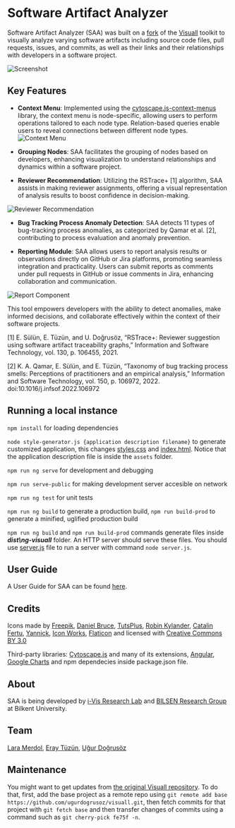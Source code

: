 # Software Artifact Analyzer

Software Artifact Analyzer (SAA) was built on a [fork](https://help.github.com/en/github/getting-started-with-github/fork-a-repo) of the [Visuall](https://github.com/ugurdogrusoz/visuall) toolkit to visually analyze varying software artifacts including source code files, pull requests, issues, and commits, as well as their links and their relationships with developers in a software project.

![Screenshot](https://github.com/iVis-at-Bilkent/software-artifact-analyzer/assets/59064089/4118240f-9942-4cc5-a61d-e268bf3740b3)

## Key Features

- **Context Menu**: Implemented using the [cytoscape.js-context-menus](https://github.com/iVis-at-Bilkent/cytoscape.js-context-menus) library, the context menu is node-specific, allowing users to perform operations tailored to each node type. Relation-based queries enable users to reveal connections between different node types.
![Context Menu](https://github.com/iVis-at-Bilkent/software-artifact-analyzer/assets/59064089/e300f599-0025-41c0-b32f-d478f04f9585)

- **Grouping Nodes**: SAA facilitates the grouping of nodes based on developers, enhancing visualization to understand relationships and dynamics within a software project.

- **Reviewer Recommendation**: Utilizing the RSTrace+ [1] algorithm, SAA assists in making reviewer assignments, offering a visual representation of analysis results to boost confidence in decision-making.

![Reviewer Recommendation](https://github.com/iVis-at-Bilkent/software-artifact-analyzer/assets/59064089/e363c472-c631-448a-9a60-9c9e55bc706c)

- **Bug Tracking Process Anomaly Detection**: SAA detects 11 types of bug-tracking process anomalies, as categorized by Qamar et al. [2], contributing to process evaluation and anomaly prevention.

- **Reporting Module**: SAA allows users to report analysis results or observations directly on GitHub or Jira platforms, promoting seamless integration and practicality. Users can submit reports as comments under pull requests in GitHub or issue comments in Jira, enhancing collaboration and communication.

![Report Component](https://github.com/iVis-at-Bilkent/software-artifact-analyzer/assets/59064089/7e0038e7-12d8-44ac-a13f-0d9e9c36762a)

This tool empowers developers with the ability to detect anomalies, make informed decisions, and collaborate effectively within the context of their software projects.

[1] E. Sülün, E. Tüzün, and U. Doğrusöz, “RSTrace+: Reviewer suggestion using software artifact traceability graphs,” Information and Software Technology, vol. 130, p. 106455, 2021.

[2] K. A. Qamar, E. Sülün, and E. Tüzün, “Taxonomy of bug tracking process smells: Perceptions of practitioners and an empirical analysis,” Information and Software Technology, vol. 150, p. 106972, 2022. doi:10.1016/j.infsof.2022.106972

## Running a local instance

`npm install` for loading dependencies

`node style-generator.js {application description filename}` to generate customized application, this changes [styles.css](src/styles.css) and [index.html](src/index.html). Notice that the application description file is inside the `assets` folder.

`npm run ng serve` for development and debugging

`npm run serve-public` for making development server accesible on network

`npm run ng test` for unit tests

`npm run ng build` to generate a production build, `npm run build-prod` to generate a minified, uglified production build

`npm run ng build` and `npm run build-prod` commands generate files inside ***dist\ng-visuall*** folder. An HTTP server should serve these files. You should use [server.js](server.js) file to run a server with command `node server.js`. 

## User Guide

A User Guide for SAA can be found [here](https://docs.google.com/document/d/1MHoBk2O2AREYiKwqZuDkHLkdlWwUkYMHzeuugqnVxFY/edit?usp=sharing). 

## Credits

Icons made by [Freepik](http://www.freepik.com), 
[Daniel Bruce](http://www.flaticon.com/authors/daniel-bruce), 
[TutsPlus](http://www.flaticon.com/authors/tutsplus),
[Robin Kylander](http://www.flaticon.com/authors/robin-kylander),
[Catalin Fertu](http://www.flaticon.com/authors/catalin-fertu),
[Yannick](http://www.flaticon.com/authors/yannick),
[Icon Works](http://www.flaticon.com/authors/icon-works),
[Flaticon](http://www.flaticon.com) and licensed with 
[Creative Commons BY 3.0](http://creativecommons.org/licenses/by/3.0/)

Third-party libraries:
[Cytoscape.js](https://github.com/cytoscape/cytoscape.js) and many of its extensions,
[Angular](https://angular.io/),
[Google Charts](https://developers.google.com/chart/) and npm dependecies inside package.json file.

## About
SAA is being developed by [i-Vis Research Lab](http://www.cs.bilkent.edu.tr/~ivis/)  and [BILSEN Research Group](https://bilsen.cs.bilkent.edu.tr/)  at Bilkent University.

## Team
[Lara Merdol](https://github.com/LaraMerdol), [Eray Tüzün](https://github.com/eraytuzun), [Uğur Doğrusöz](https://github.com/ugurdogrusoz)

## Maintenance
You might want to get updates from [the original Visuall repository](https://github.com/ugurdogrusoz/visuall). To do that, first, add the base project as a remote repo using `git remote add base https://github.com/ugurdogrusoz/visuall.git`,
then fetch commits for that project with `git fetch base` and then transfer changes of commits using a command such as `git cherry-pick fe75f -n`.
